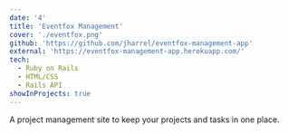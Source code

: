 ```yaml
---
date: '4'
title: 'Eventfox Management'
cover: './eventfox.png'
github: 'https://github.com/jharrel/eventfox-management-app'
external: 'https://eventfox-management-app.herokuapp.com/'
tech:
  - Ruby on Rails
  - HTML/CSS
  - Rails API
showInProjects: true
---
```


A project management site to keep your projects and tasks in one place.
